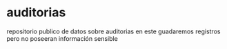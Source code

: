 # auditorias
repositorio publico de datos sobre auditorias
en este guadaremos registros
pero no poseeran información sensible
